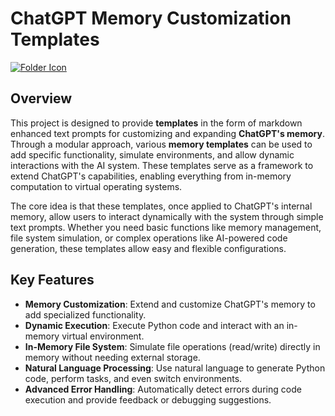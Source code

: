 # ChatGPT Memory Customization Templates

[![Folder Icon](https://img.icons8.com/?size=100&id=zY-uNLOgY3Gs&format=png&color=000000)](/templates/READ.md)
## Overview
This project is designed to provide **templates** in the form of markdown enhanced text prompts for customizing and expanding **ChatGPT's memory**. Through a modular approach, various **memory templates** can be used to add specific functionality, simulate environments, and allow dynamic interactions with the AI system. These templates serve as a framework to extend ChatGPT's capabilities, enabling everything from in-memory computation to virtual operating systems.

The core idea is that these templates, once applied to ChatGPT's internal memory, allow users to interact dynamically with the system through simple text prompts. Whether you need basic functions like memory management, file system simulation, or complex operations like AI-powered code generation, these templates allow easy and flexible configurations.

## Key Features
- **Memory Customization**: Extend and customize ChatGPT's memory to add specialized functionality.
- **Dynamic Execution**: Execute Python code and interact with an in-memory virtual environment.
- **In-Memory File System**: Simulate file operations (read/write) directly in memory without needing external storage.
- **Natural Language Processing**: Use natural language to generate Python code, perform tasks, and even switch environments.
- **Advanced Error Handling**: Automatically detect errors during code execution and provide feedback or debugging suggestions.
